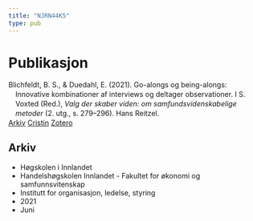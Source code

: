 ```yaml
---
title: "NJRN44K5"
type: pub
---
```

<h1>Publikasjon</h1>
<article id="csl-bib-container-NJRN44K5" class="csl-bib-container">
  <div class="csl-bib-body" style="line-height: 1.35; padding-left: 1em; text-indent:-1em;">
  <div class="csl-entry">Blichfeldt, B. S., &amp; Duedahl, E. (2021). Go-alongs og being-alongs: Innovative kombinationer af interviews og deltager observationer. I S. Voxted (Red.), <i>Valg der skaber viden: om samfundsvidenskabelige metoder</i> (2. utg., s. 279&#x2013;296). Hans Reitzel.</div>
</div>
  <div class="csl-bib-buttons">
    <a href="#taxonomy-article-NJRN44K5" class="csl-bib-button">Arkiv</a>
    <a href="https://app.cristin.no/results/show.jsf?id=1915568" alt="Cristin URL" class="csl-bib-button">Cristin</a>
    <a href="http://zotero.org/groups/5402882/items/NJRN44K5" alt="Zotero URL" class="csl-bib-button">Zotero</a>
  </div>
  <div id="csl-bib-meta-container-NJRN44K5"></div>
</article>
<div id="csl-bib-meta-NJRN44K5" class="csl-bib-meta">
  <article id="taxonomy-article-NJRN44K5" class="taxonomy-article">
    <h1>Arkiv</h1>
    <ul>
      <li>Høgskolen i Innlandet</li>
      <li>Handelshøgskolen Innlandet - Fakultet for økonomi og samfunnsvitenskap</li>
      <li>Institutt for organisasjon, ledelse, styring</li>
      <li>2021</li>
      <li>Juni</li>
    </ul>
  </article>
</div>
